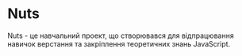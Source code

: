 # Nuts

Nuts - це навчальний проект, що створювався для відпрацювання навичок верстання та закріплення теоретичних знань JavaScript.
